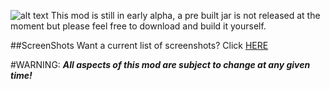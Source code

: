 ![alt text](http://mc3.totallyminecraft.com/superblocks/logo.png "Super Blocks temp-logo")
This mod is still in early alpha, a pre built jar is not released at the moment but please feel free to download and build it yourself.

##ScreenShots
Want a current list of screenshots? Click [HERE](http://mc3.totallyminecraft.com/superblocks/screens "Screen Shots")

#WARNING:
**_All aspects of this mod are subject to change at any given time!_**
